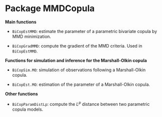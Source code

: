 Package MMDCopula
===================


**Main functions**

* `BiCopEstMMD`: estimate the parameter of a parametric bivariate copula by MMD minimization.

* `BiCopGradMMD`: compute the gradient of the MMD criteria. Used in `BiCopEstMMD`.

**Functions for simulation and inference for the Marshall-Olkin copula**

* `BiCopSim.MO`: simulation of observations following a Marshall-Olkin copula.

* `BiCopEst.MO`: estimation of the parameter of a Marshall-Olkin copula.

**Other functions**

* `BiCopParamDistLp`: compute the $L^p$ distance between two parametric copula models.

